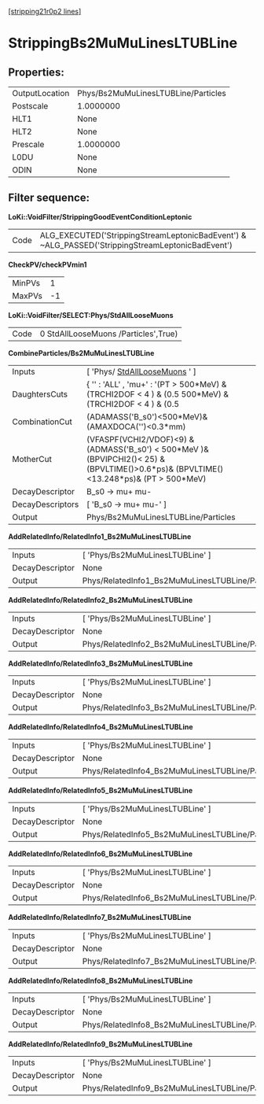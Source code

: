 [[stripping21r0p2 lines]](./stripping21r0p2-leptonic)

# StrippingBs2MuMuLinesLTUBLine

## Properties:

|                |                                     |
|----------------|-------------------------------------|
| OutputLocation | Phys/Bs2MuMuLinesLTUBLine/Particles |
| Postscale      | 1.0000000                           |
| HLT1           | None                                |
| HLT2           | None                                |
| Prescale       | 1.0000000                           |
| L0DU           | None                                |
| ODIN           | None                                |

## Filter sequence:

**LoKi::VoidFilter/StrippingGoodEventConditionLeptonic**

|      |                                                                                                   |
|------|---------------------------------------------------------------------------------------------------|
| Code | ALG_EXECUTED('StrippingStreamLeptonicBadEvent') & \~ALG_PASSED('StrippingStreamLeptonicBadEvent') |

**CheckPV/checkPVmin1**

|        |     |
|--------|-----|
| MinPVs | 1   |
| MaxPVs | -1  |

**LoKi::VoidFilter/SELECT:Phys/StdAllLooseMuons**

|      |                                      |
|------|--------------------------------------|
| Code | 0 StdAllLooseMuons /Particles',True) |

**CombineParticles/Bs2MuMuLinesLTUBLine**

|                  |                                                                                                                                                 |
|------------------|-------------------------------------------------------------------------------------------------------------------------------------------------|
| Inputs           | [ 'Phys/ [StdAllLooseMuons](./stripping21r0p2-stdallloosemuons) ' ]                                                                           |
| DaughtersCuts    | { '' : 'ALL' , 'mu+' : '(PT \> 500\*MeV) & (TRCHI2DOF \< 4 ) & (0.5 500\*MeV) & (TRCHI2DOF \< 4 ) & (0.5                                        |
| CombinationCut   | (ADAMASS('B_s0')\<500\*MeV)& (AMAXDOCA('')\<0.3\*mm)                                                                                            |
| MotherCut        | (VFASPF(VCHI2/VDOF)\<9) & (ADMASS('B_s0') \< 500\*MeV )& (BPVIPCHI2()\< 25) & (BPVLTIME()\>0.6\*ps)& (BPVLTIME()\<13.248\*ps)& (PT \> 500\*MeV) |
| DecayDescriptor  | B_s0 -\> mu+ mu-                                                                                                                                |
| DecayDescriptors | [ 'B_s0 -\> mu+ mu-' ]                                                                                                                        |
| Output           | Phys/Bs2MuMuLinesLTUBLine/Particles                                                                                                             |

**AddRelatedInfo/RelatedInfo1_Bs2MuMuLinesLTUBLine**

|                 |                                                  |
|-----------------|--------------------------------------------------|
| Inputs          | [ 'Phys/Bs2MuMuLinesLTUBLine' ]                |
| DecayDescriptor | None                                             |
| Output          | Phys/RelatedInfo1_Bs2MuMuLinesLTUBLine/Particles |

**AddRelatedInfo/RelatedInfo2_Bs2MuMuLinesLTUBLine**

|                 |                                                  |
|-----------------|--------------------------------------------------|
| Inputs          | [ 'Phys/Bs2MuMuLinesLTUBLine' ]                |
| DecayDescriptor | None                                             |
| Output          | Phys/RelatedInfo2_Bs2MuMuLinesLTUBLine/Particles |

**AddRelatedInfo/RelatedInfo3_Bs2MuMuLinesLTUBLine**

|                 |                                                  |
|-----------------|--------------------------------------------------|
| Inputs          | [ 'Phys/Bs2MuMuLinesLTUBLine' ]                |
| DecayDescriptor | None                                             |
| Output          | Phys/RelatedInfo3_Bs2MuMuLinesLTUBLine/Particles |

**AddRelatedInfo/RelatedInfo4_Bs2MuMuLinesLTUBLine**

|                 |                                                  |
|-----------------|--------------------------------------------------|
| Inputs          | [ 'Phys/Bs2MuMuLinesLTUBLine' ]                |
| DecayDescriptor | None                                             |
| Output          | Phys/RelatedInfo4_Bs2MuMuLinesLTUBLine/Particles |

**AddRelatedInfo/RelatedInfo5_Bs2MuMuLinesLTUBLine**

|                 |                                                  |
|-----------------|--------------------------------------------------|
| Inputs          | [ 'Phys/Bs2MuMuLinesLTUBLine' ]                |
| DecayDescriptor | None                                             |
| Output          | Phys/RelatedInfo5_Bs2MuMuLinesLTUBLine/Particles |

**AddRelatedInfo/RelatedInfo6_Bs2MuMuLinesLTUBLine**

|                 |                                                  |
|-----------------|--------------------------------------------------|
| Inputs          | [ 'Phys/Bs2MuMuLinesLTUBLine' ]                |
| DecayDescriptor | None                                             |
| Output          | Phys/RelatedInfo6_Bs2MuMuLinesLTUBLine/Particles |

**AddRelatedInfo/RelatedInfo7_Bs2MuMuLinesLTUBLine**

|                 |                                                  |
|-----------------|--------------------------------------------------|
| Inputs          | [ 'Phys/Bs2MuMuLinesLTUBLine' ]                |
| DecayDescriptor | None                                             |
| Output          | Phys/RelatedInfo7_Bs2MuMuLinesLTUBLine/Particles |

**AddRelatedInfo/RelatedInfo8_Bs2MuMuLinesLTUBLine**

|                 |                                                  |
|-----------------|--------------------------------------------------|
| Inputs          | [ 'Phys/Bs2MuMuLinesLTUBLine' ]                |
| DecayDescriptor | None                                             |
| Output          | Phys/RelatedInfo8_Bs2MuMuLinesLTUBLine/Particles |

**AddRelatedInfo/RelatedInfo9_Bs2MuMuLinesLTUBLine**

|                 |                                                  |
|-----------------|--------------------------------------------------|
| Inputs          | [ 'Phys/Bs2MuMuLinesLTUBLine' ]                |
| DecayDescriptor | None                                             |
| Output          | Phys/RelatedInfo9_Bs2MuMuLinesLTUBLine/Particles |
